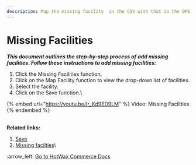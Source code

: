 ```yaml
---
description: Map the missing facility  in the CSV with that in the OMS.
---
```


# Missing Facilities

_**This document outlines the step-by-step process of add missing facilities. Follow these instructions to add missing facilities:**_

1. Click the Missing Facilities function.
2. Click on the Map Facility function to view the drop-down list of facilities.
3. Select the facility.
4. Click on the Save function.\


{% embed url="https://youtu.be/Ir_Kd9ED9LM" %}
Video: Missing Facilities
{% endembed %}

\
**Related links:**

1. [Save](broken-reference)
2. [Missing facilties](broken-reference)\


&#x20;:arrow\_left: [Go to HotWax Commerce Docs](http://127.0.0.1:5000/o/l53nGvPQLhOHrKCP9HTG/s/TefRnbhmBjhScpq172vl/)
